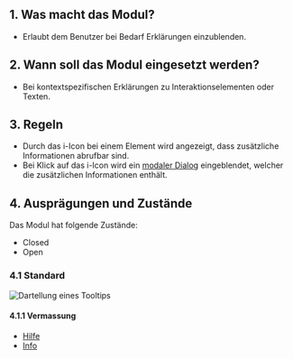## 1. Was macht das Modul?
*   Erlaubt dem Benutzer bei Bedarf Erklärungen einzublenden.

## 2. Wann soll das Modul eingesetzt werden?
*   Bei kontextspezifischen Erklärungen zu Interaktionselementen oder Texten.

## 3. Regeln
*   Durch das i-Icon bei einem Element wird angezeigt, dass zusätzliche Informationen abrufbar sind.
*   Bei Klick auf das i-Icon wird ein [modaler Dialog](https://digital.sbb.ch/de/mobile/module/modaler-dialog) eingeblendet, welcher die zusätzlichen Informationen enthält.

## 4. Ausprägungen und Zustände
Das Modul hat folgende Zustände:
*   Closed
*   Open

### 4.1 Standard
![Dartellung eines Tooltips](https://raw.githubusercontent.com/sbb-design-systems/sbb-design-system/master/mobile/modules/tooltip/images/MM12_Close.png 'class: image')

#### 4.1.1 Vermassung
*   [Hilfe](https://sbb.invisionapp.com/d/main#/console/14051805/322943570/inspect)  
*   [Info](https://sbb.invisionapp.com/d/main#/console/14051805/322943571/inspect)
